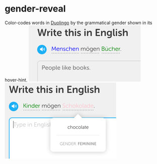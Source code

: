 # gender-reveal
Color-codes words in [Duolingo](http://www.duolingo.com/) by the grammatical gender shown in its hover-hint. 
![No hover hint necessary](gender_color_different.png)
![Info is taken from hover hint, though](gender_in_hint.png)

